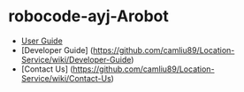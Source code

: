 robocode-ayj-Arobot
=====================

* [User Guide](https://github.com/camliu89/Location-Service/wiki/User-Guide)
* [Developer Guide] (https://github.com/camliu89/Location-Service/wiki/Developer-Guide)
* [Contact Us] (https://github.com/camliu89/Location-Service/wiki/Contact-Us)